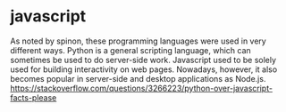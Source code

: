 ﻿# javascript
 
As noted by spinon, these programming languages were used in very different ways. Python is a general scripting language, which can sometimes be used to do server-side work. Javascript used to be solely used for building interactivity on web pages. Nowadays, however, it also becomes popular in server-side and desktop applications as Node.js.
https://stackoverflow.com/questions/3266223/python-over-javascript-facts-please
